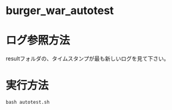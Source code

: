 # burger_war_autotest

# ログ参照方法

resultフォルダの、タイムスタンプが最も新しいログを見て下さい。

# 実行方法

```
bash autotest.sh
```
